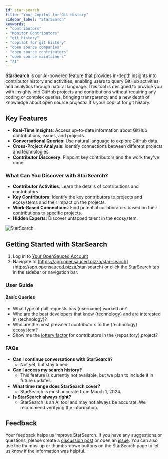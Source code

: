 ```yaml
---
id: star-search
title: "Your Copilot for Git History"
sidebar_label: "StarSearch"
keywords: 
- "contributors" 
- "Monitor Contributors" 
- "git history" 
- "copilot for git history" 
- "open source companies" 
- "open source contributors" 
- "open source maintainers" 
- "AI"
---
```


**StarSearch** is our AI-powered feature that provides in-depth insights into contributor history and activities, enabling users to query GitHub activities and analytics through natural language. This tool is designed to provide you with insights into GitHub projects and contributions without requiring any coding or complex queries, bringing transparency and a new depth of knowledge about open source projects. It's your copilot for git history.

## Key Features

- **Real-Time Insights**: Access up-to-date information about GitHub contributions, issues, and projects.
- **Conversational Queries**: Use natural language to explore GitHub data.
- **Cross-Project Analysis**: Identify connections between different projects and technologies.
- **Contributor Discovery**: Pinpoint key contributors and the work they've done.

### What Can You Discover with StarSearch?

- **Contributor Activities**: Learn the details of contributions and contributors.
- **Key Contributors**: Identify the key contributors to projects and ecosystems and their impact on the projects.
- **Work-Based Connections**: Find potential collaborators based on their contributions to specific projects.
- **Hidden Experts**: Discover untapped talent in the ecosystem.

![StarSearch](../../static/img/star-search.png)

## Getting Started with StarSearch

1. Log in to [Your OpenSauced Account](https://app.opensauced.pizza/)
2. Navigate to [https://app.opensauced.pizza/star-search](https://app.opensauced.pizza/star-search) or click the StarSearch tab in the sidebar or navigation bar.

### User Guide

#### Basic Queries

- What type of pull requests has \{username} worked on?
- Who are the best developers that know \{technology} and are interested in \{technology}?
- Who are the most prevalent contributors to the \{technology} ecosystem?
- Show me the [lottery factor](https://opensauced.pizza/docs/welcome/glossary/#lottery-factor) for contributors in the \{repository} project?

### FAQs

- **Can I continue conversations with StarSearch?**
  - Not yet, but stay tuned!
- **Can I access my search history?**
  - This feature is currently not available, but we plan to include it in future updates.
- **What time range does StarSearch cover?**
  - StarSearch is most accurate from March 1, 2024.
- **Is StarSearch always right?**
  - StarSearch is an AI tool and may not always be accurate. We recommend verifying the information.

## Feedback

Your feedback helps us improve StarSearch. If you have any suggestions or questions, please create a [discussion post](https://github.com/orgs/open-sauced/discussions/categories/general-feedback-or-bugs) or open an [issue](https://github.com/open-sauced/app/issues). You can also use the thumbs-up or thumbs-down buttons on the StarSearch page to let us know if the information was helpful.
